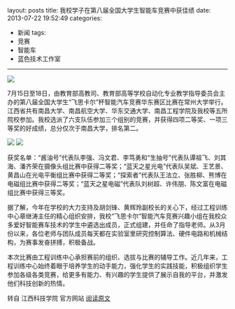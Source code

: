 layout: posts
title: 我校学子在第八届全国大学生智能车竞赛中获佳绩
date: 2013-07-22 19:52:49
categories:
- 新闻
tags:
- 竞赛
- 智能车 
- 蓝色技术工作室
---

![](http://bst.cooler-tec.com/%E6%88%91%E6%A0%A1%E5%AD%A6%E5%AD%90%E5%9C%A8%E7%AC%AC%E5%85%AB%E5%B1%8A%E5%85%A8%E5%9B%BD%E5%A4%A7%E5%AD%A6%E7%94%9F%E6%99%BA%E8%83%BD%E8%BD%A6%E7%AB%9E%E8%B5%9B%E4%B8%AD%E8%8E%B7%E4%BD%B3%E7%BB%A93.jpg)

7月15日至18日，由教育部高教司、教育部高等学校自动化专业教学指导委员会主办的第八届全国大学生“飞思卡尔”杯智能汽车竞赛华东赛区比赛在常州大学举行。江西省共有南昌大学、南昌航空大学、华东交通大学、南昌工程学院及我校等五所院校参加。我校选派了六支队伍参加三个组别的竞赛，并获得四项二等奖、一项三等奖的好成绩，总分仅次于南昌大学，排名第二。

<!-- more -->

![](http://bst.cooler-tec.com/%E6%88%91%E6%A0%A1%E5%AD%A6%E5%AD%90%E5%9C%A8%E7%AC%AC%E5%85%AB%E5%B1%8A%E5%85%A8%E5%9B%BD%E5%A4%A7%E5%AD%A6%E7%94%9F%E6%99%BA%E8%83%BD%E8%BD%A6%E7%AB%9E%E8%B5%9B%E4%B8%AD%E8%8E%B7%E4%BD%B3%E7%BB%A91.jpg)
![](http://bst.cooler-tec.com/%E6%88%91%E6%A0%A1%E5%AD%A6%E5%AD%90%E5%9C%A8%E7%AC%AC%E5%85%AB%E5%B1%8A%E5%85%A8%E5%9B%BD%E5%A4%A7%E5%AD%A6%E7%94%9F%E6%99%BA%E8%83%BD%E8%BD%A6%E7%AB%9E%E8%B5%9B%E4%B8%AD%E8%8E%B7%E4%BD%B3%E7%BB%A92.jpg)

获奖名单：“酱油号”代表队李强、冯文君、李笃勇和“生抽号”代表队谭祖飞、刘其海、潘齐荣在摄像头组比赛中获得二等奖；“蓝天之星光电”代表队吴斌、王艺景、黄昌山在光电平衡组比赛中获得二等奖；“探索者”代表队王法立、张胜柳、熊博在电磁组比赛中获得二等奖；“蓝天之星电磁”代表队刘树超、许伟朋、陈文富在电磁组比赛中获得三等奖。

据了解，今年在学校的大力支持及胡剑锋、黄辉玲副校长的关心下，经过工程训练中心章继涛主任的精心组织安排，我校“飞思卡尔”智能汽车竞赛兴趣小组在我校众多爱好智能赛车技术的学生中遴选出成员，正式组建，并任命了指导老师。从3月份以来，各位老师与团队成员每天都在实验室里研究控制算法、硬件电路和机械结构，为赛事发奋拼搏，积极备战。
       
本次比赛由工程训练中心承担赛前的组织、选拔与比赛的辅导工作。近几年来，工程训练中心始终着眼于培养学生的动手能力，强化学生的实践技能，积极组织学生参加各级各类竞赛，给更多有能力、有兴趣的学生提供了展示自我的平台，并激发他们科技创新的热情。

转自 江西科技学院 官方网站 [阅读原文](http://jxut.edu.cn/show.php?contentid=16842)